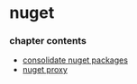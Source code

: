 ﻿
# nuget
### chapter contents
 
* [consolidate nuget packages](consolidate_nuget_packages.md)
* [nuget proxy](nuget_proxy.md)

